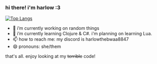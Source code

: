 ### hi there! i'm harlow :3

[![Top Langs](https://github-readme-stats.vercel.app/api/top-langs/?username=tungstengmd)](https://github.com/anuraghazra/github-readme-stats)

- 🔭 i’m currently working on random things
- 🌱 i’m currently learning Clojure & C#. i'm planning on learning Lua.
- 📫 how to reach me: my discord is harlowthebwaa8847
- 😄 pronouns: she/them

that's all. enjoy looking at my ~~terrible~~ code!
